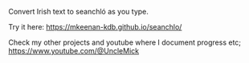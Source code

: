 Convert Irish text to seanchló as you type.

Try it here: https://mkeenan-kdb.github.io/seanchlo/

Check my other projects and youtube where I document progress etc; https://www.youtube.com/@UncleMick
